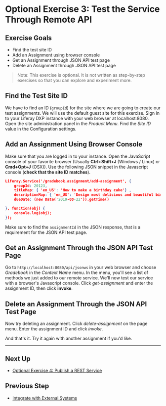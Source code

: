 # Optional Exercise 3: Test the Service Through Remote API

## Exercise Goals

- Find the test site ID
- Add an Assignment using browser console
- Get an Assignment through JSON API test page
- Delete an Assignment through JSON API test page

> Note: This exercise is optional. It is not written as step-by-step exercises so that you can explore and experiment more.

## Find the Test Site ID

We have to find an ID (`groupId`) for the site where we are going to create our test assignments. We will use the default guest site for this exercise. Sign in to your Liferay DXP instance with your web browser at localhost:8080. Open the site administration panel in the *Product Menu*. Find the *Site ID* value in the Configuration settings.

## Add an Assignment Using Browser Console 

Make sure that you are logged in to your instance. Open the JavaScript console of your favorite browser (Usually __Ctrl+Shift+J__ (Windows / Linux) or __Cmd+Opt+J__ (OSX)). Use the following JSON snippet in the Javascript console (__check that the site ID matches__).

```json
Liferay.Service('/gradebook.assignment/add-assignment', {
	groupId: 20123,
	titleMap: { 'en_US': 'How to make a birthday cake'} ,
	descriptionMap: { 'en_US': 'Design most delicious and beautiful birthday cake.'},
	dueDate: (new Date('2019-08-22')).getTime()

}, function(obj) {
	console.log(obj);
});
```

Make sure to find the `assignmentId` in the JSON response, that is a requirement for the JSON API test page.

## Get an Assignment Through the JSON API Test Page 

Go to `http://localhost:8080/api/jsonws` in your web browser and choose *Gradebook* in the *Context Name* menu. In the menu, you'll see a list of methods we just added to our remote service. We'll now test our service with a browser's Javascript console. Click *get-assignment* and enter the assignment ID, then click **invoke**.

## Delete an Assignment Through the JSON API Test Page 

Now try deleting an assignment. Click *delete-assignment* on the page menu. Enter the assignment ID and click *invoke*.

And that's it. Try it again with another assignment if you'd like.

---

## Next Up

* [Optional Exercise 4: Publish a REST Service](./optional-exercise-4-publish-a-rest-service.md) 

## Previous Step

* [Integrate with External Systems](./integrate-with-external-systems.md)